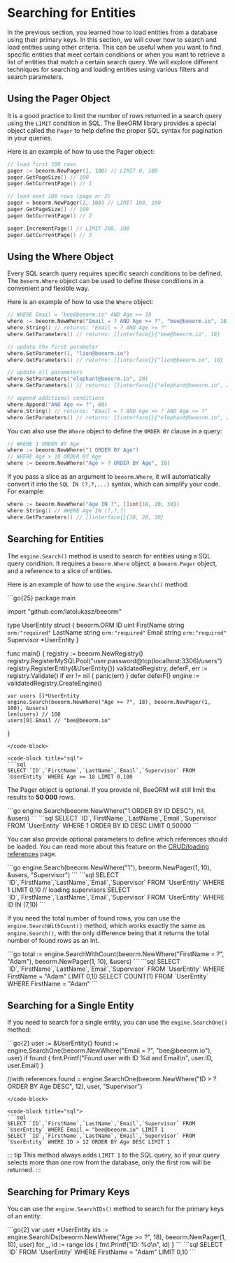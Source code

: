# Searching for Entities

In the previous section, you learned how to load entities from a database using their primary keys. In this section, we will cover how to search and load entities using other criteria. This can be useful when you want to find specific entities that meet certain conditions or when you want to retrieve a list of entities that match a certain search query. We will explore different techniques for searching and loading entities using various filters and search parameters.

## Using the Pager Object

It is a good practice to limit the number of rows returned in a search query using the `LIMIT` condition in SQL. The BeeORM library provides a special object called the `Pager` to help define the proper SQL syntax for pagination in your queries.

Here is an example of how to use the Pager object:

```go
// load first 100 rows
pager := beeorm.NewPager(1, 100) // LIMIT 0, 100
pager.GetPageSize() // 100
pager.GetCurrentPage() // 1

// load next 100 rows (page nr 2)
pager = beeorm.NewPager(2, 100) // LIMIT 100, 100
pager.GetPageSize() // 100
pager.GetCurrentPage() // 2

pager.IncrementPage() // LIMIT 200, 100
pager.GetCurrentPage() // 3
```

## Using the Where Object

Every SQL search query requires specific search conditions to be defined. The `beeorm.Where` object can be used to define these conditions in a convenient and flexible way.

Here is an example of how to use the `Where` object:

```go
// WHERE Email = "bee@beeorm.io" AND Age >= 18
where := beeorm.NewWhere("Email = ? AND Age >= ?", "bee@beeorm.io", 18)
where.String() // returns: "Email = ? AND Age >= ?"
where.GetParameters() // returns: []interface{}{"bee@beeorm.io", 18}

// update the first parameter
where.SetParameter(1, "lion@beeorm.io")
where.GetParameters() // returns: []interface{}{"lion@beeorm.io", 18}

// update all parameters
where.SetParameters("elephant@beeorm.io", 20)
where.GetParameters() // returns: []interface{}{"elephant@beeorm.io", 20}

// append additional conditions
where.Append("AND Age <= ?", 60)
where.String() // returns: "Email = ? AND Age >= ? AND Age <= ?"
where.GetParameters() // returns: []interface{}{"elephant@beeorm.io", 20, 60}
```

You can also use the `Where` object to define the `ORDER BY` clause in a query:

```go
// WHERE 1 ORDER BY Age
where := beeorm.NewWhere("1 ORDER BY Age")
// WHERE Age > 10 ORDER BY Age
where := beeorm.NewWhere("Age > ? ORDER BY Age", 10)
```
If you pass a slice as an argument to `beeorm.Where`, it will automatically convert it into the `SQL IN (?,?,...)` syntax, which can simplify your code. For example:

```go
where := beeorm.NewWhere("Age IN ?", []int{18, 20, 30})
where.String() // WHERE Age IN (?,?,?)
where.GetParameters() // []interface{}{18, 20, 30}
```

## Searching for Entities

The `engine.Search()` method is used to search for entities using a SQL query condition. It requires a `beeorm.Where` object, a `beeorm.Pager` object, and a reference to a slice of entities.

Here is an example of how to use the `engine.Search()` method:

<code-group>
<code-block title="code">
```go{25}
package main

import "github.com/latolukasz/beeorm"

type UserEntity struct {
    beeorm.ORM
    ID         uint
    FirstName  string `orm:"required"`
    LastName   string `orm:"required"`
    Email      string `orm:"required"`
    Supervisor *UserEntity
}

func main() {
    registry := beeorm.NewRegistry()
    registry.RegisterMySQLPool("user:password@tcp(localhost:3306)/users")
    registry.RegisterEntity(&UserEntity{})
    validatedRegistry, deferF, err := registry.Validate()
    if err != nil {
        panic(err)
    }
    defer deferF()
    engine := validatedRegistry.CreateEngine()

    var users []*UserEntity
    engine.Search(beeorm.NewWhere("Age >= ?", 18), beeorm.NewPager(1, 100), &users)
    len(users) // 100
    users[0].Email // "bee@beeorm.io"
}
```
</code-block>

<code-block title="sql">
```sql
SELECT `ID`,`FirstName`,`LastName`,`Email`,`Supervisor` FROM `UserEntity` WHERE Age >= 18 LIMIT 0,100
```
</code-block>
</code-group>


The Pager object is optional. If you provide nil, BeeORM will still limit the results to **50 000** rows.

<code-group>
<code-block title="code">
```go
engine.Search(beeorm.NewWhere("1 ORDER BY ID DESC"), nil, &users)
```
</code-block>

<code-block title="sql">
```sql
SELECT `ID`,`FirstName`,`LastName`,`Email`,`Supervisor` FROM `UserEntity` WHERE 1 ORDER BY ID DESC LIMIT 0,50000
```
</code-block>
</code-group>

You can also provide optional parameters to define which references should be loaded. You can read more about this feature on the [CRUD/loading references](/guide/crud.html#loading-references) page.

<code-group>
<code-block title="code">
```go
engine.Search(beeorm.NewWhere("1"), beeorm.NewPager(1, 10), &users, "Supervisor")
```
</code-block>

<code-block title="sql">
```sql
SELECT `ID`,`FirstName`,`LastName`,`Email`,`Supervisor` FROM `UserEntity` WHERE 1 LIMIT 0,10
// loading supervisors
SELECT `ID`,`FirstName`,`LastName`,`Email`,`Supervisor` FROM `UserEntity` WHERE ID IN (7,10)
```
</code-block>
</code-group>

If you need the total number of found rows, you can use the `engine.SearchWithCount()` method, which works exactly the same as `engine.Search()`, with the only difference being that it returns the total number of found rows as an int.

<code-group>
<code-block title="code">
```go
total := engine.SearchWithCount(beeorm.NewWhere("FirstName = ?", "Adam"), beeorm.NewPager(1, 10), &users)
```
</code-block>

<code-block title="sql">
```sql
SELECT `ID`,`FirstName`,`LastName`,`Email`,`Supervisor` FROM `UserEntity` WHERE FirstName = "Adam" LIMIT 0,10
SELECT COUNT(1) FROM `UserEntity` WHERE FirstName = "Adam"
```
</code-block>
</code-group>

## Searching for a Single Entity

If you need to search for a single entity, you can use the `engine.SearchOne()` method:

<code-group>
<code-block title="code">
```go{2}
user := &UserEntity{}
found := engine.SearchOne(beeorm.NewWhere("Email = ?", "bee@beeorm.io"), user)
if found {
  fmt.Printf("Found user with ID %d and Email\n", user.ID, user.Email)
}

//with references
found = engine.SearchOne(beeorm.NewWhere("ID > ? ORDER BY Age DESC", 12), user, "Supervisor")
```
</code-block>

<code-block title="sql">
```sql
SELECT `ID`,`FirstName`,`LastName`,`Email`,`Supervisor` FROM `UserEntity` WHERE Email = "bee@beeorm.io" LIMIT 1
SELECT `ID`,`FirstName`,`LastName`,`Email`,`Supervisor` FROM `UserEntity` WHERE ID > 12 ORDER BY Age DESC LIMIT 1

```
</code-block>
</code-group>

::: tip
This method always adds `LIMIT 1` to the SQL query, so if your query selects more than one row from the database, only the first row will be returned.
:::

## Searching for Primary Keys

You can use the `engine.SearchIDs()` method to search for the primary keys of an entity:

<code-group>
<code-block title="code">
```go{2}
var user *UserEntity
ids := engine.SearchIDs(beeorm.NewWhere("Age >= ?", 18), beeorm.NewPager(1, 10), user)
for _, id := range ids {
    fmt.Printf("ID: %d\n", id)
}
```
</code-block>

<code-block title="sql">
```sql
SELECT `ID` FROM `UserEntity` WHERE FirstName = "Adam" LIMIT 0,10
```
</code-block>
</code-group>

